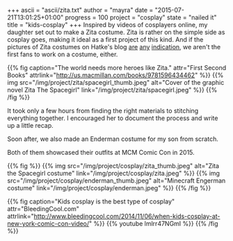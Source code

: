 +++
ascii = "ascii/zita.txt"
author = "mayra"
date = "2015-07-21T13:01:25+01:00"
progress = 100
project = "cosplay"
state = "nailed it"
title = "kids-cosplay"
+++
Inspired by videos of cosplayers online, my daughter set out to make a Zita costume. Zita is rather on the simple side as cosplay goes, making it ideal as a first project of this kind. And if the pictures of Zita costumes on Hatke's blog [are](http://www.benhatke.com/2014/10/a-halloween-post-with-trick-and-treat.html) [any](http://www.benhatke.com/2013/11/the-great-zita-spacegirl-costume-parade_5.html) [indication](http://www.benhatke.com/2013/11/the-great-zita-spacegirl-costume-parade.html), we aren't the first fans to work on a costume, either.

{{% fig caption="The world needs more heroes like Zita." attr="First Second Books" attrlink="http://us.macmillan.com/books/9781596434462" %}}
{{% img src="/img/project/zita/spacegirl_thumb.jpeg" alt="Cover of the graphic novel Zita The Spacegirl" link="/img/project/zita/spacegirl.jpeg" %}}
{{% /fig %}}

It took only a few hours from finding the right materials to stitching everything together. I encouraged her to document the process and write up a little recap.

Soon after, we also made an Enderman costume for my son from scratch.

Both of them showcased their outfits at MCM Comic Con in 2015.

{{% fig %}}
{{% img src="/img/project/cosplay/zita_thumb.jpeg" alt="Zita the Spacegirl costume" link="/img/project/cosplay/zita.jpeg" %}}
{{% img src="/img/project/cosplay/enderman_thumb.jpeg" alt="Minecraft Engerman costume" link="/img/project/cosplay/enderman.jpeg" %}}
{{% /fig %}}

{{% fig caption="Kids cosplay is the best type of cosplay" attr="BleedingCool.com" attrlink="http://www.bleedingcool.com/2014/11/06/when-kids-cosplay-at-new-york-comic-con-video/" %}}
{{% youtube lmlrr47NGmI %}}
{{% /fig %}}


